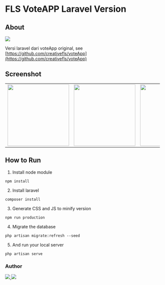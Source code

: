 # FLS VoteAPP Laravel Version

## About
<img src="https://img.shields.io/badge/Build-Developement-yellow.svg">

Versi laravel dari voteApp original, see [https://github.com/creativefls/voteApp](https://github.com/creativefls/voteApp)

## Screenshot
<table>
  <tr>
  <td><img src="https://user-images.githubusercontent.com/10141928/31875608-2040bcfc-b7f9-11e7-81a8-3d5d9920e15b.png" width="200px"> </td>
  <td> <img src="https://user-images.githubusercontent.com/10141928/31875611-22a2af5a-b7f9-11e7-88fa-c2afc8478e0e.png" width="200px"> </td>
  <td> <img src="https://user-images.githubusercontent.com/10141928/31875617-2aa0a5e0-b7f9-11e7-8c91-52bc26edd5e0.png" width="200px"> </td>
  <td> <img src="https://user-images.githubusercontent.com/10141928/31875645-418f450e-b7f9-11e7-8dd8-325e4d7d9a36.png" width="200px"> </td>
  </tr>
</table>

## How to Run

1. Install node module
```
npm install
```

2. Install laravel
```
composer install
```

3. Generate CSS and JS to minify version
```
npm run production
```

4. Migrate the database
```
php artisan migrate:refresh --seed
```
5. And run your local server
```
php artisan serve
```

### Author
<a href="https://github.com/idindrakusuma"><img src="https://img.shields.io/badge/idindrakusuma-Github-lightgrey.svg"> </a> <a href="https://fb.com/id.indrakusuma"> <img src="https://img.shields.io/badge/idindrakusuma-Facebook-blue.svg"></a>
